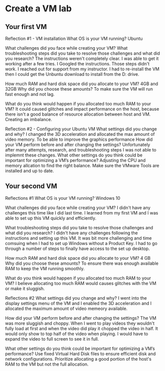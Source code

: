 # Create a VM lab

## Your first VM
Reflection #1 - VM installation
 What OS is your VM running? Ubuntu

 What challenges did you face while creating your VM? What troubleshooting steps did you take to resolve those challenges and what did you research?
The instructions weren't completely clear. I was able to get it working after a few tries. I Googled the instructions. Those steps didn't work. I reached out for support from my instructor. I had to re-install the VM then I could get the Unbuntu download to install from the D: drive.

How much RAM and hard disk space did you allocate to your VM? 4GB and 32GB
 Why did you choose these amounts? To make sure the VM will run fast enough and not lag. 

What do you think would happen if you allocated too much RAM to your VM? 
It could caused glitches and impact performance on the host, because there isn't a good balance of resource allocation between host and VM. Creating an imbalance. 

Reflection #2 - Configuring your Ubuntu VM
What settings did you change and why? I changed the 3D acceleration and allocated the max amount of video memory. To be able to improve the graphics performance
How did your VM perform before and after changing the settings? 
Unfortunately after many attempts, research, and troubleshooting steps I was not able to implemnt these changes. 
What other settings do you think could be important for optimizing a VM’s performance? Adjusting the CPU and memory allcation to find the right balance. Make sure the VMware Tools are installed and up to date. 

## Your second VM
Reflections #1
What OS is your VM running? Windows 10

What challenges did you face while creating your VM? I didn't have any challenges this time like I did last time. I learned from my first VM and I was able to set up this VM quickly and efficiently. 

 What troubleshooting steps did you take to resolve those challenges and what did you research? I didn't have any challenges following the instructions and setting up this VM. It was bit more challenging and time comsuing when I had to set up Windows without a Product Key. I had to go through a number of steps to finally have access to the set up desktop.

How much RAM and hard disk space did you allocate to your VM? 4 GB
 Why did you choose these amounts? To ensure there was enough available RAM to keep the VM running smoothly.

What do you think would happen if you allocated too much RAM to your VM? I believe allocating too much RAM would causes glitches with the VM or make it sluggish. 

Reflections #2
What settings did you change and why? I went into the display settings menu of the VM and I enabled the 3D acceleration and I allocated the maximum amount of video memeory available.

How did your VM perform before and after changing the settings? The VM was more sluggish and choppy. When I went to play videos they wouldn't fully load at first and when the video did play it chopped the video in half. It would only show to top half of the video when playing. I would have to expand the video to full screen to see it in full.

What other settings do you think could be important for optimizing a VM’s performance?
Use fixed Virtual Hard Disk files to ensure efficient disk and network configurations. Prioritize allocating a good portion of the host's RAM to the VM but not the full allocation. 